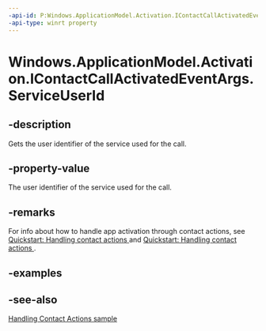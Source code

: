 ```yaml
---
-api-id: P:Windows.ApplicationModel.Activation.IContactCallActivatedEventArgs.ServiceUserId
-api-type: winrt property
---
```


<!-- Property syntax
public string ServiceUserId { get; }
-->

# Windows.ApplicationModel.Activation.IContactCallActivatedEventArgs.ServiceUserId

## -description
Gets the user identifier of the service used for the call.

## -property-value
The user identifier of the service used for the call.

## -remarks
For info about how to handle app activation through contact actions, see [Quickstart: Handling contact actions ](https://msdn.microsoft.com/library/397d8b2a-6255-4f37-8556-449a3be2ef3f) and [Quickstart: Handling contact actions ](https://msdn.microsoft.com/library/61bacc8a-24c9-4b3d-b77b-e0822467700c).

## -examples

## -see-also
[Handling Contact Actions sample](https://go.microsoft.com/fwlink/p/?LinkID=320151)
